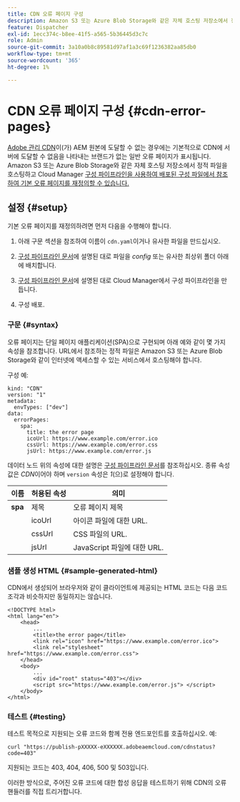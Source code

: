 ```yaml
---
title: CDN 오류 페이지 구성
description: Amazon S3 또는 Azure Blob Storage와 같은 자체 호스팅 저장소에서 정적 파일을 호스팅하고 Cloud Manager 구성 파이프라인을 사용하여 배포된 구성 파일에서 참조하여 기본 오류 페이지를 재정의하는 방법에 대해 알아봅니다.
feature: Dispatcher
exl-id: 1ecc374c-b8ee-41f5-a565-5b36445d3c7c
role: Admin
source-git-commit: 3a10a0b8c89581d97af1a3c69f1236382aa85db0
workflow-type: tm+mt
source-wordcount: '365'
ht-degree: 1%

---
```



# CDN 오류 페이지 구성 {#cdn-error-pages}

[Adobe 관리 CDN](/help/implementing/dispatcher/cdn.md#aem-managed-cdn)이(가) AEM 원본에 도달할 수 없는 경우에는 기본적으로 CDN에 서버에 도달할 수 없음을 나타내는 브랜드가 없는 일반 오류 페이지가 표시됩니다. Amazon S3 또는 Azure Blob Storage와 같은 자체 호스팅 저장소에서 정적 파일을 호스팅하고 Cloud Manager [구성 파이프라인을 사용하여 배포된 구성 파일에서 참조하여 기본 오류 페이지를 재정의할 수 있습니다.](/help/operations/config-pipeline.md#managing-in-cloud-manager)

## 설정 {#setup}

기본 오류 페이지를 재정의하려면 먼저 다음을 수행해야 합니다.

1. 아래 구문 섹션을 참조하여 이름이 `cdn.yaml`이거나 유사한 파일을 만드십시오.

1. [구성 파이프라인 문서](/help/operations/config-pipeline.md#folder-structure)에 설명된 대로 파일을 *config* 또는 유사한 최상위 폴더 아래에 배치합니다.

1. [구성 파이프라인 문서](/help/operations/config-pipeline.md#managing-in-cloud-manager)에 설명된 대로 Cloud Manager에서 구성 파이프라인을 만듭니다.

1. 구성 배포.

### 구문 {#syntax}

오류 페이지는 단일 페이지 애플리케이션(SPA)으로 구현되며 아래 예와 같이 몇 가지 속성을 참조합니다.  URL에서 참조하는 정적 파일은 Amazon S3 또는 Azure Blob Storage와 같이 인터넷에 액세스할 수 있는 서비스에서 호스팅해야 합니다.

구성 예:

```
kind: "CDN"
version: "1"
metadata:
  envTypes: ["dev"]
data:
  errorPages:
    spa:
      title: the error page
      icoUrl: https://www.example.com/error.ico
      cssUrl: https://www.example.com/error.css
      jsUrl: https://www.example.com/error.js
```
데이터 노드 위의 속성에 대한 설명은 [구성 파이프라인 문서](/help/operations/config-pipeline.md#common-syntax)를 참조하십시오. 종류 속성 값은 *CDN*&#x200B;이어야 하며 `version` 속성은 *1*(으)로 설정해야 합니다.


| 이름 | 허용된 속성 | 의미 |
|-----------|--------------------------|-------------|
| **spa** | 제목 | 오류 페이지 제목 |
|     | icoUrl | 아이콘 파일에 대한 URL. |
|     | cssUrl | CSS 파일의 URL. |
|     | jsUrl | JavaScript 파일에 대한 URL. |

### 샘플 생성 HTML {#sample-generated-html}

CDN에서 생성되어 브라우저와 같이 클라이언트에 제공되는 HTML 코드는 다음 코드 조각과 비슷하지만 동일하지는 않습니다.

```
<!DOCTYPE html>
<html lang="en">
    <head>
        ...
        <title>the error page</title>
        <link rel="icon" href="https://www.example.com/error.ico">
        <link rel="stylesheet" href="https://www.example.com/error.css">
    </head>
    <body>
        ...
        <div id="root" status="403"></div>
        <script src="https://www.example.com/error.js"> </script>
    </body>
</html>
```

### 테스트 {#testing}

테스트 목적으로 지원되는 오류 코드와 함께 전용 엔드포인트를 호출하십시오. 예:

```
curl "https://publish-pXXXXX-eXXXXXX.adobeaemcloud.com/cdnstatus?code=403"
```

지원되는 코드는 403, 404, 406, 500 및 503입니다.

이러한 방식으로, 주어진 오류 코드에 대한 합성 응답을 테스트하기 위해 CDN의 오류 핸들러를 직접 트리거합니다.
